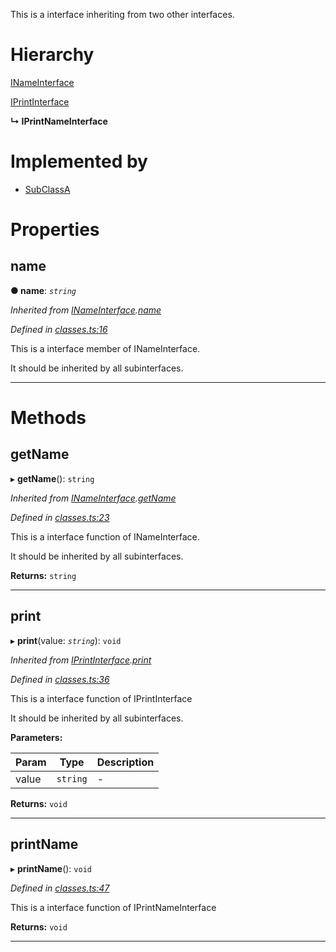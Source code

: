 

This is a interface inheriting from two other interfaces.

# Hierarchy

 [INameInterface](_classes_.inameinterface.md)

 [IPrintInterface](_classes_.iprintinterface.md)

**↳ IPrintNameInterface**

# Implemented by

* [SubClassA](../classes/_classes_.subclassa.md)

# Properties

<a id="name"></a>

##  name

**●  name**:  *`string`* 

*Inherited from [INameInterface](_classes_.inameinterface.md).[name](_classes_.inameinterface.md#name)*

*Defined in [classes.ts:16](https://github.com/tgreyjs/typedoc-plugin-markdown/blob/master/test/src/classes.ts#L16)*

This is a interface member of INameInterface.

It should be inherited by all subinterfaces.

___

# Methods

<a id="getname"></a>

##  getName

▸ **getName**(): `string`

*Inherited from [INameInterface](_classes_.inameinterface.md).[getName](_classes_.inameinterface.md#getname)*

*Defined in [classes.ts:23](https://github.com/tgreyjs/typedoc-plugin-markdown/blob/master/test/src/classes.ts#L23)*

This is a interface function of INameInterface.

It should be inherited by all subinterfaces.

**Returns:** `string`

___

<a id="print"></a>

##  print

▸ **print**(value: *`string`*): `void`

*Inherited from [IPrintInterface](_classes_.iprintinterface.md).[print](_classes_.iprintinterface.md#print)*

*Defined in [classes.ts:36](https://github.com/tgreyjs/typedoc-plugin-markdown/blob/master/test/src/classes.ts#L36)*

This is a interface function of IPrintInterface

It should be inherited by all subinterfaces.

**Parameters:**

| Param | Type | Description |
| ------ | ------ | ------ |
| value | `string`   |  - |

**Returns:** `void`

___

<a id="printname"></a>

##  printName

▸ **printName**(): `void`

*Defined in [classes.ts:47](https://github.com/tgreyjs/typedoc-plugin-markdown/blob/master/test/src/classes.ts#L47)*

This is a interface function of IPrintNameInterface

**Returns:** `void`

___

